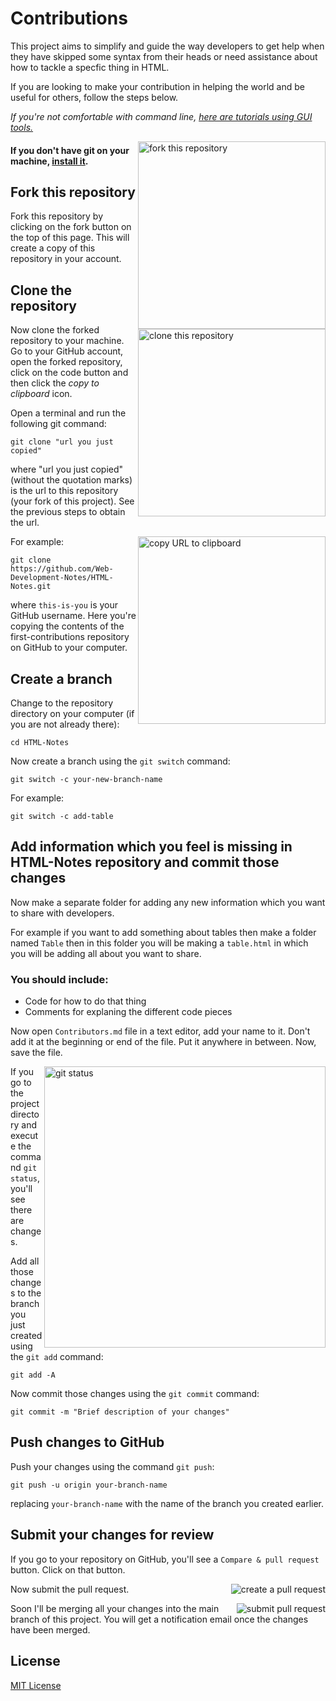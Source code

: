 # Contributions

This project aims to simplify and guide the way developers to get help when they have skipped some syntax from their heads or need 
assistance about how to tackle a specfic thing in HTML.

If you are looking to make your contribution in helping the world and be useful for others, follow the steps below.

_If you're not comfortable with command line, [here are tutorials using GUI tools.](#tutorials-using-other-tools)_


<img align="right" width="300" src="https://i.imgur.com/YifzWyV.png" alt="fork this repository" />

#### If you don't have git on your machine, [install it](https://docs.github.com/en/get-started/quickstart/set-up-git).

## Fork this repository

Fork this repository by clicking on the fork button on the top of this page.
This will create a copy of this repository in your account.

## Clone the repository

<img align="right" width="300" src="https://firstcontributions.github.io/assets/Readme/clone.png" alt="clone this repository" />

Now clone the forked repository to your machine. Go to your GitHub account, open the forked repository, click on the code button and then click the _copy to clipboard_ icon.

Open a terminal and run the following git command:

```
git clone "url you just copied"
```

where "url you just copied" (without the quotation marks) is the url to this repository (your fork of this project). See the previous steps to obtain the url.

<img align="right" width="300" src="https://firstcontributions.github.io/assets/Readme/copy-to-clipboard.png" alt="copy URL to clipboard" />

For example:

```
git clone https://github.com/Web-Development-Notes/HTML-Notes.git
```

where `this-is-you` is your GitHub username. Here you're copying the contents of the first-contributions repository on GitHub to your computer.

## Create a branch

Change to the repository directory on your computer (if you are not already there):

```
cd HTML-Notes
```

Now create a branch using the `git switch` command:

```
git switch -c your-new-branch-name
```

For example:

```
git switch -c add-table
```

## Add information which you feel is missing in HTML-Notes repository and commit those changes


Now make a separate folder for adding any new information which you want to share with developers.

For example if you want to add something about tables then make a folder named `Table` then in this folder you will be making a `table.html` in which you will be adding all about you want to share.

### You should include:
- Code for how to do that thing
- Comments for explaning the different code pieces




Now open `Contributors.md` file in a text editor, add your name to it. Don't add it at the beginning or end of the file. Put it anywhere in between. Now, save the file.

<img align="right" width="450" src="https://firstcontributions.github.io/assets/Readme/git-status.png" alt="git status" />


If you go to the project directory and execute the command `git status`, you'll see there are changes.

Add all those changes to the branch you just created using the `git add` command:

```
git add -A
```
Now commit those changes using the `git commit` command:

```
git commit -m "Brief description of your changes"
```


## Push changes to GitHub

Push your changes using the command `git push`:

```
git push -u origin your-branch-name
```

replacing `your-branch-name` with the name of the branch you created earlier.


## Submit your changes for review

If you go to your repository on GitHub, you'll see a `Compare & pull request` button. Click on that button.

<img style="float: right;" src="https://firstcontributions.github.io/assets/Readme/compare-and-pull.png" alt="create a pull request" />

Now submit the pull request.

<img style="float: right;" src="https://firstcontributions.github.io/assets/Readme/submit-pull-request.png" alt="submit pull request" />

Soon I'll be merging all your changes into the main branch of this project. You will get a notification email once the changes have been merged.

## License
[MIT License](LICENSE)
